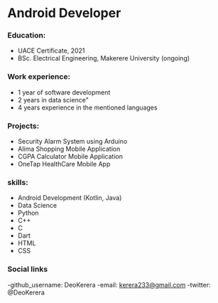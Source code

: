 # Android Developer
### Education:
  - UACE Certificate, 2021
  - BSc. Electrical Engineering, Makerere University (ongoing)
### Work experience:
  - 1 year of software development
  - 2 years in data science"
  - 4 years experience in the mentioned languages

### Projects:
  - Security Alarm System using Arduino
  - Alima Shopping Mobile Application
  - CGPA Calculator Mobile Application
  - OneTap HealthCare Mobile App
### skills:
  - Android Development (Kotlin, Java)
  - Data Science
  - Python
  - C++
  - C
  - Dart
  - HTML
  - CSS
### Social links
-github_username: DeoKerera
-email: kerera233@gmail.com
-twitter: @DeoKerera

